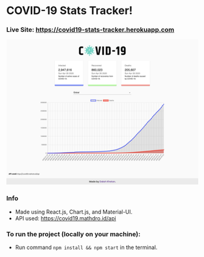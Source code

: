 # COVID-19 Stats Tracker!

### Live Site: https://covid19-stats-tracker.herokuapp.com

![COVID-19 Tracker](https://github.com/dakshkhetan/covid-19-tracker/blob/master/public/images/app-screenshot.png)

### Info
- Made using React.js, Chart.js, and Material-UI.
- API used: https://covid19.mathdro.id/api

### To run the project (locally on your machine):
- Run command `npm install && npm start` in the terminal.